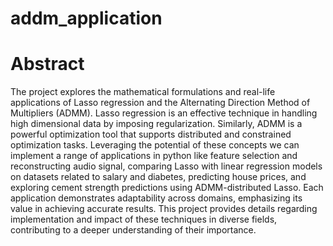 # addm_application

# Abstract  
The project explores the mathematical formulations and real-life applications of Lasso regression 
and the Alternating Direction Method of Multipliers (ADMM). Lasso regression is an effective 
technique in handling high dimensional data by imposing regularization. Similarly, ADMM is a 
powerful optimization tool that supports distributed and constrained optimization tasks. 
Leveraging the potential of these concepts we can implement a range of applications in python 
like feature selection and reconstructing audio signal, comparing Lasso with linear regression 
models on datasets related to salary and diabetes, predicting house prices, and exploring cement 
strength predictions using ADMM-distributed Lasso. Each application demonstrates adaptability 
across domains, emphasizing its value in achieving accurate results. This project provides details 
regarding implementation and impact of these techniques in diverse fields, contributing to a 
deeper understanding of their importance. 
